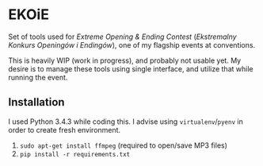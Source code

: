 # EKOiE

Set of tools used for *Extreme Opening & Ending Contest* (*Ekstremalny Konkurs
Openingów i Endingów*), one of my flagship events at conventions.

This is heavily WIP (work in progress), and probably not usable yet. My desire
is to manage these tools using single interface, and utilize that while running
the event.

## Installation

I used Python 3.4.3 while coding this. I advise using `virtualenv`/`pyenv` in
order to create fresh environment.

1. `sudo apt-get install ffmpeg` (required to open/save MP3 files)
1. `pip install -r requirements.txt`
